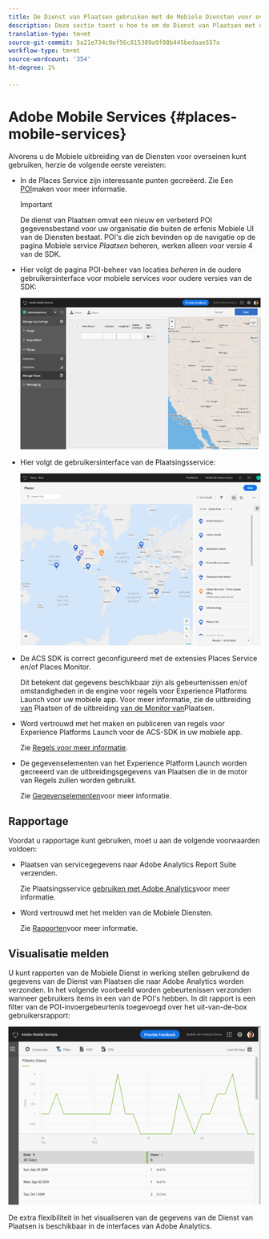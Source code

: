 ```yaml
---
title: De Dienst van Plaatsen gebruiken met de Mobiele Diensten voor overseinen
description: Deze sectie toont u hoe te om de Dienst van Plaatsen met de Mobiele Diensten voor overseinen te gebruiken.
translation-type: tm+mt
source-git-commit: 5a21e734c0ef56c815389a9f08b445bedaae557a
workflow-type: tm+mt
source-wordcount: '354'
ht-degree: 1%

---
```



# Adobe Mobile Services {#places-mobile-services}

Alvorens u de Mobiele uitbreiding van de Diensten voor overseinen kunt gebruiken, herzie de volgende eerste vereisten:

* In de Places Service zijn interessante punten gecreëerd. Zie Een [POI](/help/poi-mgmt-ui/create-a-poi-ui.md)maken voor meer informatie.

   >[!IMPORTANT]
   >
   >De dienst van Plaatsen omvat een nieuw en verbeterd POI gegevensbestand voor uw organisatie die buiten de erfenis Mobiele UI van de Diensten bestaat. POI&#39;s die zich bevinden op de navigatie op de pagina Mobiele service *Plaatsen* beheren, werken alleen voor versie 4 van de SDK.

* Hier volgt de pagina POI-beheer van locaties *beheren* in de oudere gebruikersinterface voor mobiele services voor oudere versies van de SDK:

   ![Verouderde gebruikersinterface](/help/assets/legacy-location-v4-ui.png)

* Hier volgt de gebruikersinterface van de Plaatsingsservice:

   ![Gebruikerinterface voor servicebeheer plaatsen](/help/assets/places-ui.png)

* De ACS SDK is correct geconfigureerd met de extensies Places Service en/of Places Monitor.

   Dit betekent dat gegevens beschikbaar zijn als gebeurtenissen en/of omstandigheden in de engine voor regels voor Experience Platforms Launch voor uw mobiele app. Voor meer informatie, zie de uitbreiding [van](/help/places-ext-aep-sdks/places-extension/places-extension.md) Plaatsen of de uitbreiding [van de Monitor van](/help/places-ext-aep-sdks/places-monitor-extension/using-places-monitor-extension.md)Plaatsen.

* Word vertrouwd met het maken en publiceren van regels voor Experience Platforms Launch voor de ACS-SDK in uw mobiele app.

   Zie [Regels voor meer informatie](https://aep-sdks.gitbook.io/docs/using-mobile-extensions/mobile-core/rules-engine).

* De gegevenselementen van het Experience Platform Launch worden gecreeerd van de uitbreidingsgegevens van Plaatsen die in de motor van Regels zullen worden gebruikt.

   Zie [Gegevenselementen](https://aep-sdks.gitbook.io/docs/using-mobile-extensions/mobile-core/rules-engine#data-elements)voor meer informatie.

## Rapportage

Voordat u rapportage kunt gebruiken, moet u aan de volgende voorwaarden voldoen:

* Plaatsen van servicegegevens naar Adobe Analytics Report Suite verzenden.

   Zie Plaatsingsservice [gebruiken met Adobe Analytics](/help/use-places-with-other-solutions/places-adobe-analytics/use-places-adobe-analytics.md)voor meer informatie.

* Word vertrouwd met het melden van de Mobiele Diensten.

   Zie [Rapporten](https://docs.adobe.com/content/help/en/mobile-services/using/reports-ug/usage.html)voor meer informatie.

## Visualisatie melden

U kunt rapporten van de Mobiele Dienst in werking stellen gebruikend de gegevens van de Dienst van Plaatsen die naar Adobe Analytics worden verzonden. In het volgende voorbeeld worden gebeurtenissen verzonden wanneer gebruikers items in een van de POI&#39;s hebben. In dit rapport is een filter van de POI-invoergebeurtenis toegevoegd over het uit-van-de-box gebruikersrapport:

![Visualisatie rapporteren](/help/assets/report-visualize.png)

De extra flexibiliteit in het visualiseren van de gegevens van de Dienst van Plaatsen is beschikbaar in de interfaces van Adobe Analytics.

